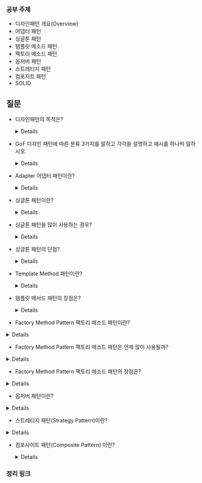 ### 공부 주제

- 디자인패턴 개요(Overview)
- 어댑터 패턴
- 싱글톤 패턴
- 탬플릿 메소드 패턴
- 팩토리 메소드 패턴
- 옵저버 패턴
- 스트레티지 패턴
- 컴포지트 패턴
- SOLID

## 질문

- 디자인패턴의 목적은?
    <details>
    SW재사용성, 호환성, 유지보수성을 보장
    </details>

- GoF 디자인 패턴에 따른 분류 3가지를 말하고 각각을 설명하고 예시를 하나씩 말하시오.

    <details>
    
   - 생성패턴
       - 객체의 생성방식 결정
       - 생성 패턴에 속하는 패턴들은 객체를 생성, 합성하는 방법이나 객체의 표현 방법을 시스템과 분리해줍니다.
       - 생성 패턴은 시스템이 상속(inheritance) 보다 복합(composite) 방법을 사용하는 방향으로 진화되어 가면서 더 중요해지고 있습니다.
       - 싱글톤, 빌더, 프로토타입, 팩토리 메소드 패턴 등

   - 구조패턴
       - 객체간의 관계를 조직, 작은 클래스들을 상속과 합성을 이용하여 더 큰 클래스를 생성하는 방법을 제공하는 패턴
       - 구조 패턴의 중요한 포인트는 인터페이스나 구현을 복합하는 것이 아니라 객체를 합성하는 방법을 제공한다는 것입니다. 
       - 이는 컴파일 단계에서가 아닌 런타임 단계에서 복합 방법이나 대상을 변경할 수 있다는 점에서 유연성을 갖습니다.(구조패턴의 장점)
       - Adapter, Proxy, Composite 등

   - 행위패턴
       - 객체의 행위를 조직, 관리, 연합
       - Iterator, Interpreter, Template Method, Command, Strategy 등
    </details>


- Adapter 어댑터 패턴이란?

    <details>
    클래스의 인터페이스를 사용자가 기대하는 인터페이스 형태로 변환시키는 패턴, <br>
    중간에서 변환 역할을 해주는 클래스 -> 어댑터 패턴

    </details>

- 싱글톤 패턴이란?

    <details>
    싱글톤 패턴은 '하나'의 인스턴스만 생성하여 사용하는 디자인 패턴

    </details>

- 싱글톤 패턴을 많이 사용하는 경우?

    <details>
    주로 공통된 객체를 여러개 생성해서 사용해야하는 상황 <br>
    - 데이터베이스에서 커넥션풀, 스레드풀, 캐시, 로그 기록 객체 등
    </details>

- 싱글톤 패턴의 단점?
    <details>
    
    1. 개방-폐쇄 원칙에 위배된다. 하나의 객체가 많은 일을 하게 되어 클래스들간의 결합도가 높아진다. <br>
    2. 또한, 멀티 스레드 환경에서 동기화 처리를 하지 않았을 때, 인스턴스가 2개가 생성되는 문제도 발생할 수 있다.<br>
    -> 따라서 반드시 필요한 상황 아니면 지양하는 것이 좋음
    </details>

- Template Method 패턴이란?
    <details>
    어떤 작업을 처리하는 일부분을 서브 클래스로 캡슐화해 <br>
  전체 일을 수행하는 구조는 바꾸지 않으면서 특정 단계에서 수행하는 내역을 바꾸는 패턴
    </details>

- 탬플릿 메서드 패턴의 장점은?
    <details>
    
    - 전체적으로는 동일하면서 부분적으로는 다른 구문으로 구성된 메서드의 코드 중복을 최소화 할 때 유용하다.<br>
    - 다른 관점에서 보면 동일한 기능을 상위 클래스에서 정의하면서 확장/변화가 필요한 부분만 서브 클래스에서 구현할 수 있도록 한다.<br>
    - 예를 들어, 전체적인 알고리즘은 상위 클래스에서 구현하면서 다른 부분은 하위 클래스에서 구현할 수 있도록 함으로써 전체적인 알고리즘 코드를 재사용하는 데 유용하도록 한다.

    </details>


- Factory Method Pattern 팩토리 메소드 패턴이란?
<details>
    
    - 여러 개의 서브 클래스를 가진 슈퍼 클래스가 있을 때 인풋에 따라 하나의 자식 클래스의 인스턴스를 리턴해주는 방식
    - 객체 생성 처리를 서브 클래스로 분리 해 처리하도록 캡슐화하는 패턴
    
</details>

- Factory Method Pattern 팩토리 메소드 패턴은 언제 많이 사용될까?
<details>
    
    - 어떤 클래스가 자신이 생성해야 하는 객체의 클래스를 예측할 수 없을 때
    - 생성할 객체를 기술하는 책임을 자신의 서브클래스가 지정했으면 할 때
    
</details>


- Factory Method Pattern 팩토리 메소드 패턴의 장점은?
<details>
    
    - 코드로부터 서브 클래스의 인스턴스화를 제거하여 서로간의 종속성을 낮추고 결합도를 느슨하게 하며 확장을 쉽게합니다.
    - 클라이언트와 구현 객체들 사이에 추상화를 제공합니다. 
    
</details>
  
- 옵저버 패턴이란?
<details>
    
    - 한 객체의 상태 변화에 따라 다른 객체의 상태도 연동되도록 일대다 객체 의존 관계를 구성 하는 패턴
    - 데이터의 변경이 발생했을 경우 상대 클래스나 객체에 의존하지 않으면서 데이터 변경을 통보하고자 할 때 유용하다.
    
</details>
    
- 스트레티지 패턴(Strategy Pattern)이란?
<details>
    
    - 어떤 동작을 하는 로직을 정의하고, 이것들을 하나로 묶어(캡슐화) 관리하는 패턴
    - 행위를 클래스로 캡슐화해 동적으로 행위를 자유롭게 바꿀 수 있게 해주는 패턴
    
</details>
    
- 컴포사이트 패턴(Composite Pattern) 이란?
    <details>
    
        - 여러 개의 객체들로 구성된 복합 객체와 단일 객체를 클라이언트에서 구별 없이 다루게 해주는 패턴
        - 즉, 전체-부분의 관계(Ex. Directory-File)를 갖는 객체들 사이의 관계를 정의할 때 유용하다.
        - 또한 클라이언트는 전체와 부분을 구분하지 않고 동일한 인터페이스 를 사용할 수 있다.
    
    </details>


### 정리 링크

